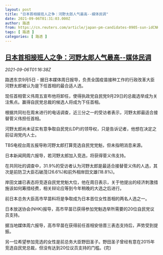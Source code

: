 ```yaml
---
layout: post
title: "日本首相接班人之争：河野太郎人气最高--媒体民调"
date: 2021-09-06T01:31:03.000Z
author: 路透
from: https://cn.reuters.com/article/japan-pm-candidates-0905-sun-idCNKBS2G201T
tags: [ 路透 ]
categories: [ 路透 ]
---
```

<!--1630891863000-->
[日本首相接班人之争：河野太郎人气最高--媒体民调](https://cn.reuters.com/article/japan-pm-candidates-0905-sun-idCNKBS2G201T)
------

<div>
<div><i>2021-09-06T01:16:38Z</i></div><p>路透东京9月5日 - 据日本媒体周日报导，负责全国疫苗接种工作的行政改革大臣河野太郎被认为是下任首相的最合适人选。</p><p>现任首相菅义伟周五宣布他将卸任，使得执政党自民党9月29日的总裁选举成为关注焦点。赢得自民党总裁的候选人将成为下任首相。</p><p>根据共同社在周末进行的电话调查，近三分之一的受访者表示，河野太郎最适合接替菅义伟担任首相。</p><p>河野太郎尚未证实有意争取自民党(LDP)的领导权，只是告诉记者，他想在决定之前征询党内人士。</p><p>TBS电视台周五报导称河野太郎打算竞选自民党党魁，但未指明消息来源。</p><p>日本新闻网周六报导，若河野太郎加入竞选，将获得菅义伟支持。</p><p>在共同社的调查中，31.9%的受访者认为河野太郎是最适合接替菅义伟的人选，其次是前防卫大臣石破茂(26.6%)和前外相岸田文雄(18.8%)。</p><p>岸田文雄已表态将竞逐自民党党魁大位，他在周日表示，关于他提出的经济刺激措施该如何筹措经费，相关辩论应等到今年稍晚的大选之后进行。</p><p>前日本总务大臣高市早苗料将是争取成为日本首位女性首相的两名人选之一。</p><p>日本放送协会(NHK)报导，高市早苗已获得参加党魁选举所需要的20位自民党议员支持。</p><p>据当地媒体周六报导，高市早苗在获得前任首相安倍晋三表态支持后，声势受到提振。</p><p>另一位希望参加竞选的女性是前总务大臣野田圣子。野田圣子曾经有意在2015年竞选自民党总裁，但没有达到20位议员支持的门槛。(完)</p>
</div>
